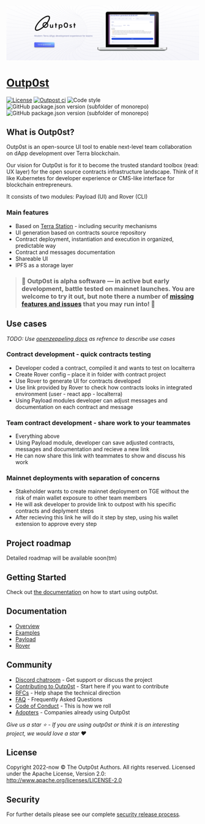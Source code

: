 [![headline](assets/repo_top.png)](https://outp0st.io)

# [Outp0st](https://outp0st.io)

[![License](https://img.shields.io/badge/License-Apache%202.0-blue.svg)](<https://tldrlegal.com/license/apache-license-2.0-(apache-2.0)#summary>)
[![Outpost ci](https://github.com/genolis/outp0st/actions/workflows/outpost_main.yml/badge.svg)](https://github.com/genolis/outp0st/actions/workflows/outpost_main.yml)
![Code style](https://img.shields.io/badge/code_style-prettier-ff69b4.svg)
![GitHub package.json version (subfolder of monorepo)](https://img.shields.io/github/package-json/v/genolis/outp0st?filename=apps%2Fpayload%2Fpackage.json&label=payload)
![GitHub package.json version (subfolder of monorepo)](https://img.shields.io/github/package-json/v/genolis/outp0st?color=green&filename=apps%2Frover%2Fpackage.json&label=rover)

## What is Outp0st?

Outp0st is an open-source UI tool to enable next-level team collaboration on dApp development over Terra blockchain.

Our vision for Outp0st is for it to become the trusted standard toolbox (read: UX layer) for the open source contracts infrastructure landscape. Think of it like Kubernetes for developer experience or CMS-like interface for blockchain entrepreneurs.

It consists of two modules: Payload (UI) and Rover (CLI)

### Main features

- Based on [Terra Station](https://station.terra.money) - including security mechanisms
- UI generation based on contracts source repository
- Contract deployment, instantiation and execution in organized, predictable way
- Contract and messages documentation
- Shareable UI
- IPFS as a storage layer

> ### 🚧 Outp0st is alpha software — in active but early development, battle tested on mainnet launches. You are welcome to try it out, but note there a number of [missing features and issues](https://github.com/genolis/outp0st/issues) that you may run into! 🚧

## Use cases

_TODO: Use [openzeppeling docs](https://docs.openzeppelin.com/defender/admin) as refrence to describe use cases_

### Contract development - quick contracts testing

- Developer coded a contract, compiled it and wants to test on localterra
- Create Rover config – place it in folder with contract project​
- Use Rover to generate UI for contracts developed
- Use link provided by Rover to check how contracts looks in integrated environment (user - react app - localterra)
- Using Payload modules developer can adjust messages and documentation on each contract and message

### Team contract development - share work to your teammates

- Everything above
- Using Payload module, developer can save adjusted contracts, messages and documentation and recieve a new link
- He can now share this link with teammates to show and discuss his work

### Mainnet deployments with separation of concerns

- Stakeholder wants to create mainnet deployment on TGE without the risk of main wallet exposure to other team members
- He will ask developer to provide link to outpost with his specific contracts and deplyment steps​
- After recieving this link he will do it step by step, using his wallet extension to approve every step​

## Project roadmap

Detailed roadmap will be available soon(tm)

## Getting Started

Check out [the documentation](https://outp0st.io/docs/quickstart) on how to start using outp0st.

## Documentation

- [Overview](https://outp0st.io/docs/overview)
- [Examples](https://outp0st.io/docs/examples)
- [Payload](https://outp0st.io/docs/payload/anatomy)
- [Rover](https://outp0st.io/docs/rover)

## Community

- [Discord chatroom](https://discord.gg/CQjDUyBz) - Get support or discuss the project
- [Contributing to Outp0st](https://github.com/genolis/Outp0st/blob/main/CONTRIBUTING.md) - Start here if you want to contribute
- [RFCs](https://github.com/genolis/Outp0st/labels/rfc) - Help shape the technical direction
- [FAQ](https://Outp0st.io/docs/FAQ) - Frequently Asked Questions
- [Code of Conduct](CODE_OF_CONDUCT.md) - This is how we roll
- [Adopters](ADOPTERS.md) - Companies already using Outp0st

_Give us a star ⭐️ - If you are using outp0st or think it is an interesting project, we would love a star ❤️_

## License

Copyright 2022-now © The Outp0st Authors. All rights reserved.
Licensed under the Apache License, Version 2.0: http://www.apache.org/licenses/LICENSE-2.0

## Security


For further details please see our complete [security release process](SECURITY.md).
